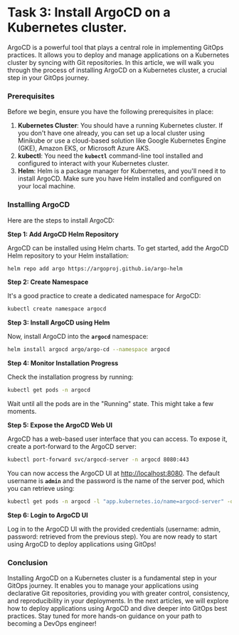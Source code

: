 # Task 3: Install ArgoCD on a Kubernetes cluster.

ArgoCD is a powerful tool that plays a central role in implementing GitOps practices. It allows you to deploy and manage applications on a Kubernetes cluster by syncing with Git repositories. In this article, we will walk you through the process of installing ArgoCD on a Kubernetes cluster, a crucial step in your GitOps journey.

### **Prerequisites**

Before we begin, ensure you have the following prerequisites in place:

1. **Kubernetes Cluster**: You should have a running Kubernetes cluster. If you don't have one already, you can set up a local cluster using Minikube or use a cloud-based solution like Google Kubernetes Engine (GKE), Amazon EKS, or Microsoft Azure AKS.
2. **kubectl**: You need the **`kubectl`** command-line tool installed and configured to interact with your Kubernetes cluster.
3. **Helm**: Helm is a package manager for Kubernetes, and you'll need it to install ArgoCD. Make sure you have Helm installed and configured on your local machine.

### **Installing ArgoCD**

Here are the steps to install ArgoCD:

**Step 1: Add ArgoCD Helm Repository**

ArgoCD can be installed using Helm charts. To get started, add the ArgoCD Helm repository to your Helm installation:

```bash
helm repo add argo https://argoproj.github.io/argo-helm
```

**Step 2: Create Namespace**

It's a good practice to create a dedicated namespace for ArgoCD:

```bash
kubectl create namespace argocd
```

**Step 3: Install ArgoCD using Helm**

Now, install ArgoCD into the **`argocd`** namespace:

```bash
helm install argocd argo/argo-cd --namespace argocd
```

**Step 4: Monitor Installation Progress**

Check the installation progress by running:

```bash
kubectl get pods -n argocd
```

Wait until all the pods are in the "Running" state. This might take a few moments.

**Step 5: Expose the ArgoCD Web UI**

ArgoCD has a web-based user interface that you can access. To expose it, create a port-forward to the ArgoCD server:

```bash
kubectl port-forward svc/argocd-server -n argocd 8080:443
```

You can now access the ArgoCD UI at [http://localhost:8080](http://localhost:8080/). The default username is **`admin`** and the password is the name of the server pod, which you can retrieve using:

```bash
kubectl get pods -n argocd -l "app.kubernetes.io/name=argocd-server" -o name | cut -d'/' -f 2
```

**Step 6: Login to ArgoCD UI**

Log in to the ArgoCD UI with the provided credentials (username: admin, password: retrieved from the previous step). You are now ready to start using ArgoCD to deploy applications using GitOps!

### **Conclusion**

Installing ArgoCD on a Kubernetes cluster is a fundamental step in your GitOps journey. It enables you to manage your applications using declarative Git repositories, providing you with greater control, consistency, and reproducibility in your deployments. In the next articles, we will explore how to deploy applications using ArgoCD and dive deeper into GitOps best practices. Stay tuned for more hands-on guidance on your path to becoming a DevOps engineer!